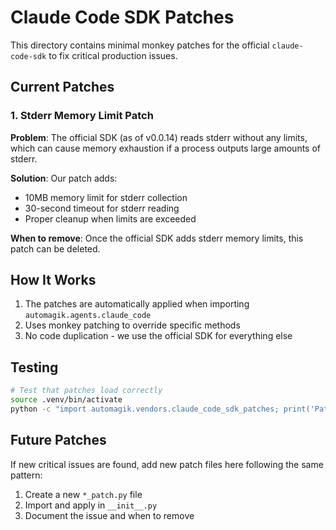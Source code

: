 # Claude Code SDK Patches

This directory contains minimal monkey patches for the official `claude-code-sdk` to fix critical production issues.

## Current Patches

### 1. Stderr Memory Limit Patch

**Problem**: The official SDK (as of v0.0.14) reads stderr without any limits, which can cause memory exhaustion if a process outputs large amounts of stderr.

**Solution**: Our patch adds:
- 10MB memory limit for stderr collection
- 30-second timeout for stderr reading
- Proper cleanup when limits are exceeded

**When to remove**: Once the official SDK adds stderr memory limits, this patch can be deleted.

## How It Works

1. The patches are automatically applied when importing `automagik.agents.claude_code`
2. Uses monkey patching to override specific methods
3. No code duplication - we use the official SDK for everything else

## Testing

```bash
# Test that patches load correctly
source .venv/bin/activate
python -c "import automagik.vendors.claude_code_sdk_patches; print('Patches loaded')"
```

## Future Patches

If new critical issues are found, add new patch files here following the same pattern:
1. Create a new `*_patch.py` file
2. Import and apply in `__init__.py`
3. Document the issue and when to remove
